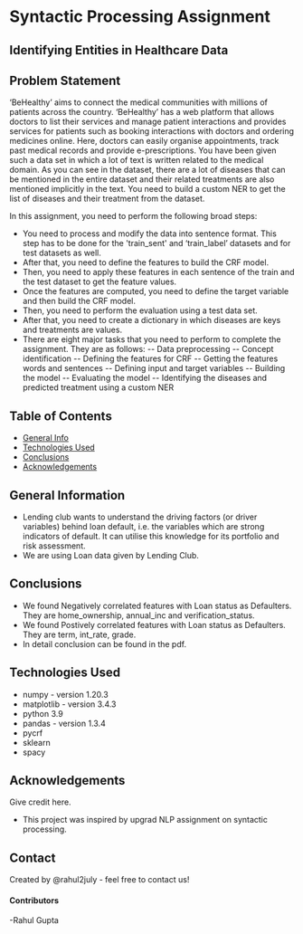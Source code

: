 # Syntactic Processing Assignment

## Identifying Entities in Healthcare Data
## Problem Statement
‘BeHealthy’ aims to connect the medical communities with millions of patients across the country.  ‘BeHealthy’ has a web platform that allows doctors to list their services and manage patient interactions and provides services for patients such as booking interactions with doctors and ordering medicines online. Here, doctors can easily organise appointments, track past medical records and provide e-prescriptions. You have been given such a data set in which a lot of text is written related to the medical domain.  As you can see in the dataset, there are a lot of diseases that can be mentioned in the entire dataset and their related treatments are also mentioned implicitly in the text. You need to build a custom NER to get the list of diseases and their treatment from the dataset.

In this assignment, you need to perform the following broad steps:
- You need to process and modify the data into sentence format. This step has to be done for the 'train_sent' and ‘train_label’ datasets and for test datasets as well.
- After that, you need to define the features to build the CRF model.
- Then, you need to apply these features in each sentence of the train and the test dataset to get the feature values.
- Once the features are computed, you need to define the target variable and then build the CRF model.
- Then, you need to perform the evaluation using a test data set.
- After that, you need to create a dictionary in which diseases are keys and treatments are values.
- There are eight major tasks that you need to perform to complete the assignment. They are as follows:
-- Data preprocessing
-- Concept identification
-- Defining the features for CRF
-- Getting the features words and sentences
-- Defining input and target variables
-- Building the model
-- Evaluating the model
-- Identifying the diseases and predicted treatment using a custom NER


## Table of Contents
* [General Info](#general-information)
* [Technologies Used](#technologies-used)
* [Conclusions](#conclusions)
* [Acknowledgements](#acknowledgements)

<!-- You can include any other section that is pertinent to your problem -->

## General Information
- Lending club wants to understand the driving factors (or driver variables) behind loan default, i.e. the variables which are strong indicators of default.  It can utilise this knowledge for its portfolio and risk assessment. 
- We are using Loan data given by Lending Club.

<!-- You don't have to answer all the questions - just the ones relevant to your project. -->

## Conclusions
- We found Negatively correlated features with Loan status as Defaulters.
  They are home_ownership, annual_inc and verification_status.
- We found Postively correlated features with Loan status as Defaulters.
  They are term, int_rate, grade. 
- In detail conclusion can be found in the pdf.


<!-- You don't have to answer all the questions - just the ones relevant to your project. -->


## Technologies Used
- numpy - version 1.20.3
- matplotlib - version 3.4.3
- python 3.9
- pandas - version 1.3.4
- pycrf
- sklearn
- spacy

<!-- As the libraries versions keep on changing, it is recommended to mention the version of library used in this project -->

## Acknowledgements
Give credit here.
- This project was inspired by upgrad NLP assignment on syntactic processing.


## Contact
Created by @rahul2july - feel free to contact us!

#### Contributors
-Rahul Gupta

<!-- Optional -->
<!-- ## License -->
<!-- This project is open source and available under the [... License](). -->

<!-- You don't have to include all sections - just the one's relevant to your project -->
